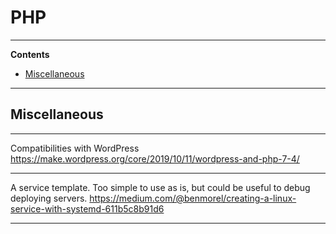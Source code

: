 # PHP

---

**Contents**

- [Miscellaneous](Php.md#miscellaneous)

---

## Miscellaneous

---

Compatibilities with WordPress
https://make.wordpress.org/core/2019/10/11/wordpress-and-php-7-4/

---

A service template. Too simple to use as is, but could be useful to debug deploying servers.
https://medium.com/@benmorel/creating-a-linux-service-with-systemd-611b5c8b91d6

---
